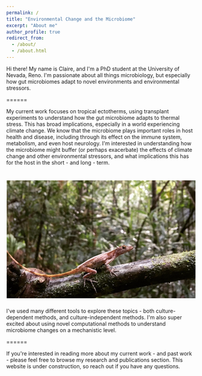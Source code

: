 ```yaml
---
permalink: /
title: "Environmental Change and the Microbiome"
excerpt: "About me"
author_profile: true
redirect_from: 
  - /about/
  - /about.html
---
```


Hi there! My name is Claire, and I'm a PhD student at the University of Nevada, Reno. I'm passionate about all things microbiology, but especially how gut microbiomes adapt to novel environments and environmental stressors. 

======


My current work focuses on tropical ectotherms, using transplant experiments to understand how the gut microbiome adapts to thermal stress. This has broad implications, especially in a world experiencing climate change. We know that the microbiome plays important roles in host health and disease, including through its effect on the immune system, metabolism, and even host neurology. I'm interested in understanding how the microbiome might buffer (or perhaps exacerbate) the effects of climate change and other environmental stressors, and what implications this has for the host in the short - and long - term. 


![](images/lizzie.png)
======

I've used many different tools to explore these topics - both culture-dependent methods, and culture-independent methods. I'm also super excited about using novel computational methods to understand microbiome changes on a mechanistic level. 


======

If you're interested in reading more about my current work - and past work - please feel free to browse my research and publications section. This website is under construction, so reach out if you have any questions. 
